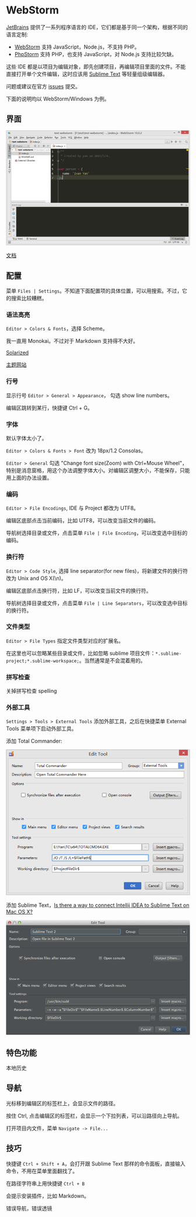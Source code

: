 # WebStorm

[JetBrains](https://www.jetbrains.com/) 提供了一系列程序语言的 IDE，它们都是基于同一个架构，根据不同的语言定制:

- [WebStorm](https://www.jetbrains.com/webstorm) 支持 JavaScript，Node.js，不支持 PHP。
- [PhpStorm](https://www.jetbrains.com/phpstorm/) 支持 PHP，也支持 JavaScript，对 Node.js 支持比较欠缺。

这些 IDE 都是以项目为编辑对象，即先创建项目，再编辑项目里面的文件。不能直接打开单个文件编辑，这时应该用 [Sublime Text](../sublimetext/index.md) 等轻量组级编辑器。

问题或建议在官方 [issues](https://youtrack.jetbrains.com/issues) 提交。

下面的说明均以 WebStorm/Windows 为例。

## 界面

![](images/gui-1.png)

[文档](https://www.jetbrains.com/webstorm/help/webstorm-editor-guided-tour.html)

## 配置

菜单 `Files | Settings`。不知道下面配置项的具体位置，可以用搜索。不过，它的搜索比较糟糕。

### 语法高亮

`Editor > Colors & Fonts`，选择 Scheme。

我一直用 Monokai。不过对于 Markdown 支持得不大好。

[Solarized](https://github.com/jkaving/intellij-colors-solarized)

[主题网站](http://www.ideacolorthemes.org/home/)

### 行号

显示行号 `Editor > General > Appearance`， 勾选 show line numbers。

编辑区跳转到某行，快捷键 Ctrl + G。

### 字体

默认字体太小了。

`Editor > Colors & Fonts > Font` 改为 18px/1.2 Consolas。

`Editor > General` 勾选 "Change font size(Zoom) with Ctrl+Mouse Wheel"，特别是消息窗格，用这个办法调整字体大小。对编辑区调整大小，不能保存，只能用上面的办法设置。

### 编码

`Editor > File Encodings`, IDE 与 Project 都改为 UTF8。

编辑区底部点击当前编码，比如 UTF8，可以改变当前文件的编码。

导航树选择目录或文件，点击菜单 `File | File Encoding`，可以改变选中目标的编码。

### 换行符

`Editor > Code Style`, 选择 line separator(for new files)，将新建文件的换行符改为 Unix and OS X(\n)。

编辑区底部点击换行符，比如 LF，可以改变当前文件的换行符。

导航树选择目录或文件，点击菜单 `File | Line Separators`，可以改变选中目标的换行符。

### 文件类型

`Editor > File Types` 指定文件类型对应的扩展名。

在这里也可以忽略某些目录或文件，比如忽略 sublime 项目文件：`*.sublime-project;*.sublime-workspace;`。当然通常是不会混着用的。

### 拼写检查

关掉拼写检查 spelling

### 外部工具

`Settings > Tools > External Tools` 添加外部工具，之后在快捷菜单 External Tools 菜单项下启动外部工具。

添加 Total Commander:

![](images/tc.png)

添加 Sublime Text，[Is there a way to connect Intellij IDEA to Sublime Text on Mac OS X?](http://stackoverflow.com/questions/16130586/)

![](images/sublimetext.png)

## 特色功能

本地历史

## 导航

光标移到编辑区的标签栏上，会显示文件的路径。

按住 Ctrl, 点击编辑区的标签栏，会显示一个下拉列表，可以沿路径向上导航。

打开项目内文件，菜单 `Navigate -> File...`

## 技巧

快捷键 `Ctrl + Shift + A`，会打开跟 Sublime Text 那样的命令面板，直接输入命令，不用在菜单里面翻找了。

在路径字符串上用快捷键 `Ctrl + B`

会提示安装插件，比如 Markdown。

错误导航，错误透镜
